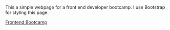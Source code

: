 This a simple webpage for a front end developer bootcamp.
I use Bootstrap for styling this page.

[Frontend Bootcamp](https://lokeswaran-aruljothi.github.io/frontend-bootcamp/)
